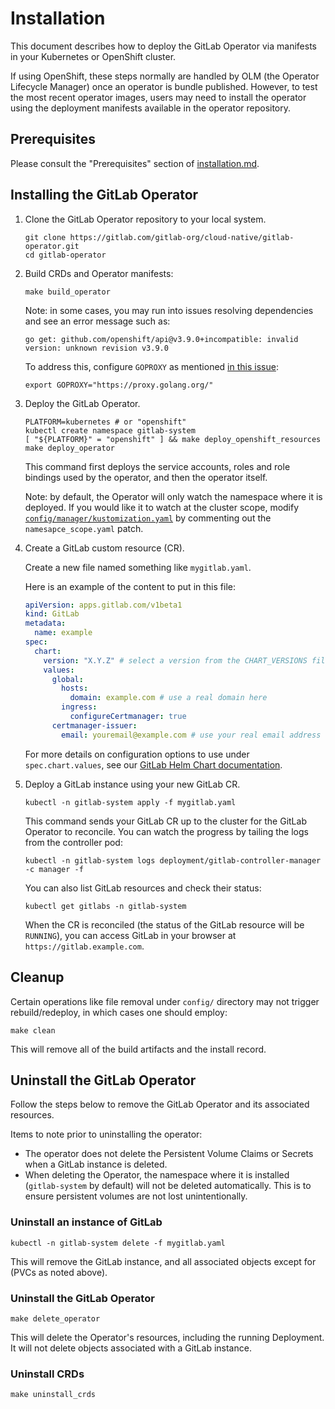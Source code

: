 # Installation

This document describes how to deploy the GitLab Operator via manifests in your Kubernetes or OpenShift cluster.

If using OpenShift, these steps normally are handled by OLM (the Operator Lifecycle Manager) once an operator is bundle published. However, to test the most recent operator images, users may need to install the operator using the deployment manifests available in the operator repository.

## Prerequisites

Please consult the "Prerequisites" section of [installation.md](../installation.md#prerequisites).

## Installing the GitLab Operator

1. Clone the GitLab Operator repository to your local system.

   ```shell
   git clone https://gitlab.com/gitlab-org/cloud-native/gitlab-operator.git
   cd gitlab-operator
   ```

1. Build CRDs and Operator manifests:

   ```shell
   make build_operator
   ```

   Note: in some cases, you may run into issues resolving dependencies and see an error message such as:

   ```shell
   go get: github.com/openshift/api@v3.9.0+incompatible: invalid version: unknown revision v3.9.0
   ```

   To address this, configure `GOPROXY` as mentioned [in this issue](https://github.com/openshift/api/issues/456#issuecomment-576842590):

   ```shell
   export GOPROXY="https://proxy.golang.org/"
   ```

1. Deploy the GitLab Operator.

   ```shell
   PLATFORM=kubernetes # or "openshift"
   kubectl create namespace gitlab-system
   [ "${PLATFORM}" = "openshift" ] && make deploy_openshift_resources
   make deploy_operator
   ```

   This command first deploys the service accounts, roles and role bindings used by the operator, and then the operator itself.

   Note: by default, the Operator will only watch the namespace where it is deployed. If you would like it to watch at the cluster scope,
   modify [`config/manager/kustomization.yaml`](../config/manager/kustomization.yaml) by commenting out the `namesapce_scope.yaml` patch.

1. Create a GitLab custom resource (CR).

   Create a new file named something like `mygitlab.yaml`.

   Here is an example of the content to put in this file:

   ```yaml
   apiVersion: apps.gitlab.com/v1beta1
   kind: GitLab
   metadata:
     name: example
   spec:
     chart:
       version: "X.Y.Z" # select a version from the CHART_VERSIONS file in the root of this project
       values:
         global:
           hosts:
             domain: example.com # use a real domain here
           ingress:
             configureCertmanager: true
         certmanager-issuer:
           email: youremail@example.com # use your real email address here
   ```

   For more details on configuration options to use under `spec.chart.values`, see our [GitLab Helm Chart documentation](https://docs.gitlab.com/charts).

1. Deploy a GitLab instance using your new GitLab CR.

   ```shell
   kubectl -n gitlab-system apply -f mygitlab.yaml
   ```

   This command sends your GitLab CR up to the cluster for the GitLab Operator to reconcile. You can watch the progress by tailing the logs from the controller pod:

   ```shell
   kubectl -n gitlab-system logs deployment/gitlab-controller-manager -c manager -f
   ```

   You can also list GitLab resources and check their status:

   ```shell
   kubectl get gitlabs -n gitlab-system
   ```

   When the CR is reconciled (the status of the GitLab resource will be `RUNNING`), you can access GitLab in your browser at `https://gitlab.example.com`.

## Cleanup

Certain operations like file removal under `config/` directory may not trigger rebuild/redeploy, in which cases one should employ:

```shell
make clean
```

This will remove all of the build artifacts and the install record.

## Uninstall the GitLab Operator

Follow the steps below to remove the GitLab Operator and its associated resources.

Items to note prior to uninstalling the operator:

- The operator does not delete the Persistent Volume Claims or Secrets when a GitLab instance is deleted.
- When deleting the Operator, the namespace where it is installed (`gitlab-system` by default) will not be deleted automatically. This is to ensure persistent volumes are not lost unintentionally.

### Uninstall an instance of GitLab

```shell
kubectl -n gitlab-system delete -f mygitlab.yaml
```

This will remove the GitLab instance, and all associated objects except for (PVCs as noted above).

### Uninstall the GitLab Operator

```shell
make delete_operator
```

This will delete the Operator's resources, including the running Deployment. It will not delete objects associated with a GitLab instance.

### Uninstall CRDs

```shell
make uninstall_crds
```
